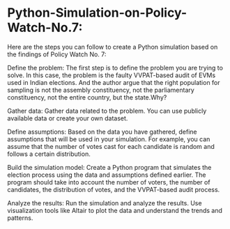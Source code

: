 # Python-Simulation-on-Policy-Watch-No.7:

Here are the steps you can follow to create a Python simulation based on the findings of Policy Watch No. 7:

Define the problem: 
      The first step is to define the problem you are trying to solve. In this case, the problem is the faulty VVPAT-based audit of EVMs used in Indian elections.
And the author argue that the right population for sampling is not the assembly constituency, not the parliamentary constituency, not the entire country, but the state.Why? 

Gather data:
      Gather data related to the problem. You can use publicly available data or create your own dataset.

Define assumptions: 
       Based on the data you have gathered, define assumptions that will be used in your simulation. 
For example, you can assume that the number of votes cast for each candidate is random and follows a certain distribution.

Build the simulation model:
      Create a Python program that simulates the election process using the data and assumptions defined earlier. 
The program should take into account the number of voters, the number of candidates, the distribution of votes, and the VVPAT-based audit process.

Analyze the results:
      Run the simulation and analyze the results. Use visualization tools like Altair to plot the data and understand the trends and patterns.
